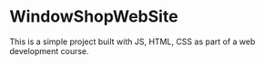 # WindowShopWebSite
This is a simple project built with JS, HTML, CSS as part of a web development course.
